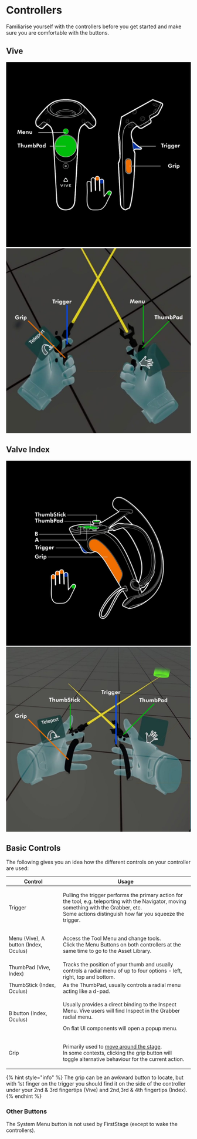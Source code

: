 # Controllers

Familiarise yourself with the controllers before you get started and make sure you are comfortable with the buttons.

## Vive

![](<../../.gitbook/assets/image (2).png>)![](<../../.gitbook/assets/image (6).png>)

## Valve Index

![](<../../.gitbook/assets/image (11) (1).png>)![](<../../.gitbook/assets/image (2) (1).png>)

## Basic Controls

The following gives you an idea how the different controls on your controller are used:

| Control                               | Usage                                                                                                                                                                                                           |
| ------------------------------------- | --------------------------------------------------------------------------------------------------------------------------------------------------------------------------------------------------------------- |
| Trigger                               | <p>Pulling the trigger performs the primary action for the tool, e.g. teleporting with the Navigator, moving something with the Grabber, etc. <br>Some actions distinguish how far you squeeze the trigger.</p> |
| Menu (Vive), A button (Index, Oculus) | <p>Access the Tool Menu and change tools.<br>Click the Menu Buttons on both controllers at the same time to go to the Asset Library.</p>                                                                        |
| ThumbPad (Vive, Index)                | Tracks the position of your thumb and usually controls a radial menu of up to four options - left, right, top and bottom.                                                                                       |
| ThumbStick (Index, Oculus)            | As the ThumbPad, usually controls a radial menu acting like a d-pad.                                                                                                                                            |
| B button (Index, Oculus)              | <p>Usually provides a direct binding to the Inspect Menu. Vive users will find Inspect in the Grabber radial menu. </p><p>On flat UI components will open a popup menu.</p>                                     |
| Grip                                  | <p>Primarily used to <a href="../getting-around.md">move around the stage</a>.<br>In some contexts, clicking the grip button will toggle alternative behaviour for the current action. </p>                     |

{% hint style="info" %}
The grip can be an awkward button to locate, but with 1st finger on the trigger you should find it on the side of the controller under your 2nd & 3rd fingertips (Vive) and 2nd,3rd & 4th fingertips (Index).
{% endhint %}

### Other Buttons

The System Menu button is not used by FirstStage (except to wake the controllers).


